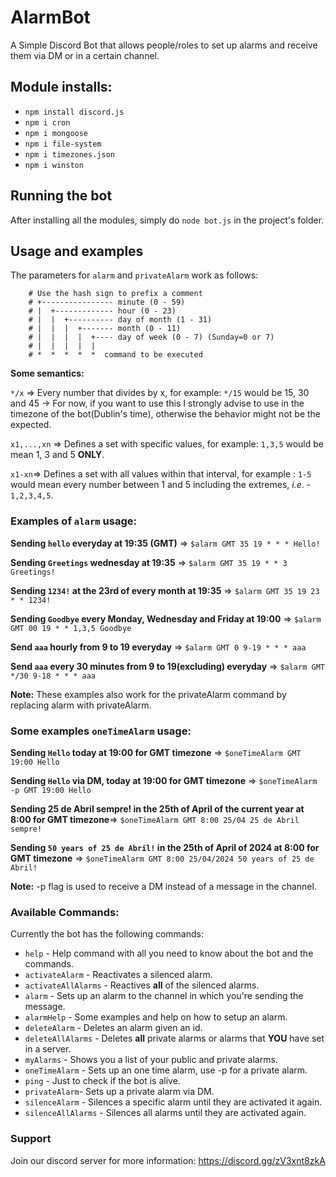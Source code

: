 # AlarmBot
A Simple Discord Bot that allows people/roles to set up alarms and receive them via DM or in a certain channel.

## Module installs:
- `npm install discord.js`
- `npm i cron`
- `npm i mongoose`
- `npm i file-system`
- `npm i timezones.json`
- `npm i winston`

## Running the bot

After installing all the modules, simply do `node bot.js` in the project's folder.

## Usage and examples

The parameters for `alarm` and `privateAlarm` work as follows:

```
    # Use the hash sign to prefix a comment
    # +---------------- minute (0 - 59)
    # |  +------------- hour (0 - 23)
    # |  |  +---------- day of month (1 - 31)
    # |  |  |  +------- month (0 - 11)
    # |  |  |  |  +---- day of week (0 - 7) (Sunday=0 or 7)
    # |  |  |  |  |
    # *  *  *  *  *  command to be executed
```

**Some semantics:**

`*/x` => Every number that divides by x, for example: `*/15`  would be 15, 30 and 45 -> For now, if you want to use this I strongly advise to use in the timezone of the bot(Dublin's time), otherwise the behavior might not be the expected.

`x1,...,xn` => Defines a set with specific values, for example: `1,3,5` would be mean 1, 3 and 5 **ONLY**.

`x1-xn`=>  Defines a set with all values within that interval, for example : `1-5` would mean every number between 1 and 5 including the extremes, *i.e*. - `1,2,3,4,5`.

### Examples of `alarm` usage:

**Sending `hello` everyday at 19:35 (GMT)** => `$alarm GMT 35 19 * * * Hello!`

**Sending `Greetings` wednesday at 19:35** => `$alarm GMT 35 19 * * 3 Greetings!`

**Sending `1234!` at the 23rd of every month at 19:35** => `$alarm GMT 35 19 23 * * 1234!`

**Sending `Goodbye` every Monday, Wednesday and Friday at 19:00** => `$alarm GMT 00 19 * * 1,3,5 Goodbye`

**Send `aaa` hourly from 9 to 19 everyday** => `$alarm GMT 0 9-19 * * * aaa`

**Send `aaa` every 30 minutes from 9 to 19(excluding) everyday** => `$alarm GMT */30 9-18 * * * aaa`

**Note:** These examples also work for the privateAlarm command by replacing alarm with privateAlarm.

### Some examples `oneTimeAlarm` usage:

**Sending `Hello` today at 19:00 for GMT timezone** => `$oneTimeAlarm GMT 19:00 Hello`

**Sending `Hello` via DM, today at 19:00 for GMT timezone** => `$oneTimeAlarm -p GMT 19:00 Hello`

**Sending 25 de Abril sempre! in the 25th of April of the current year at 8:00 for GMT timezone**=> `$oneTimeAlarm GMT 8:00 25/04 25 de Abril sempre!`

**Sending `50 years of 25 de Abril!` in the 25th of April of 2024 at 8:00 for GMT timezone** => `$oneTimeAlarm GMT 8:00 25/04/2024 50 years of 25 de Abril!`

**Note:** -p flag is used to receive a DM instead of a message in the channel.

### Available Commands:

Currently the bot has the following commands:

- `help` - Help command with all you need to know about the bot and the commands.
- `activateAlarm` - Reactivates a silenced alarm.
- `activateAllAlarms` - Reactives **all** of the silenced alarms.
- `alarm` - Sets up an alarm to the channel in which you're sending the message.
- `alarmHelp` - Some examples and help on how to setup an alarm.
- `deleteAlarm` - Deletes an alarm given an id.
- `deleteAllAlarms` - Deletes **all** private alarms or alarms that **YOU** have set in a server.
- `myAlarms` - Shows you a list of your public and private alarms.
- `oneTimeAlarm` - Sets up an one time alarm, use -p for a private alarm.
- `ping` - Just to check if the bot is alive.
- `privateAlarm`- Sets up a private alarm via DM.
- `silenceAlarm` - Silences a specific alarm until they are activated it again.
- `silenceAllAlarms` - Silences all alarms until they are activated again.


### Support ###
Join our discord server for more information: https://discord.gg/zV3xnt8zkA